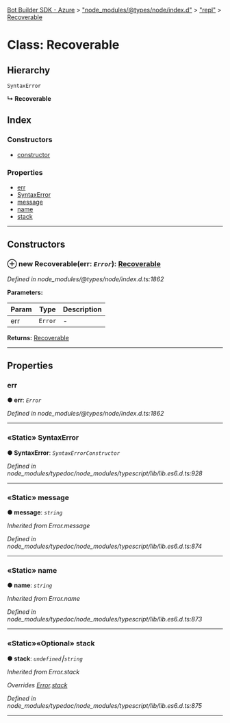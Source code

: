 [Bot Builder SDK - Azure](../README.md) > ["node_modules/@types/node/index.d"](../modules/_node_modules__types_node_index_d_.md) > ["repl"](../modules/_node_modules__types_node_index_d_._repl_.md) > [Recoverable](../classes/_node_modules__types_node_index_d_._repl_.recoverable.md)



# Class: Recoverable

## Hierarchy


 `SyntaxError`

**↳ Recoverable**







## Index

### Constructors

* [constructor](_node_modules__types_node_index_d_._repl_.recoverable.md#constructor)


### Properties

* [err](_node_modules__types_node_index_d_._repl_.recoverable.md#err)
* [SyntaxError](_node_modules__types_node_index_d_._repl_.recoverable.md#syntaxerror)
* [message](_node_modules__types_node_index_d_._repl_.recoverable.md#message)
* [name](_node_modules__types_node_index_d_._repl_.recoverable.md#name)
* [stack](_node_modules__types_node_index_d_._repl_.recoverable.md#stack)



---
## Constructors
<a id="constructor"></a>


### ⊕ **new Recoverable**(err: *`Error`*): [Recoverable](_node_modules__types_node_index_d_._repl_.recoverable.md)


*Defined in node_modules/@types/node/index.d.ts:1862*



**Parameters:**

| Param | Type | Description |
| ------ | ------ | ------ |
| err | `Error`   |  - |





**Returns:** [Recoverable](_node_modules__types_node_index_d_._repl_.recoverable.md)

---


## Properties
<a id="err"></a>

###  err

**●  err**:  *`Error`* 

*Defined in node_modules/@types/node/index.d.ts:1862*





___

<a id="syntaxerror"></a>

### «Static» SyntaxError

**●  SyntaxError**:  *`SyntaxErrorConstructor`* 

*Defined in node_modules/typedoc/node_modules/typescript/lib/lib.es6.d.ts:928*





___

<a id="message"></a>

### «Static» message

**●  message**:  *`string`* 

*Inherited from Error.message*

*Defined in node_modules/typedoc/node_modules/typescript/lib/lib.es6.d.ts:874*





___

<a id="name"></a>

### «Static» name

**●  name**:  *`string`* 

*Inherited from Error.name*

*Defined in node_modules/typedoc/node_modules/typescript/lib/lib.es6.d.ts:873*





___

<a id="stack"></a>

### «Static»«Optional» stack

**●  stack**:  *`undefined`⎮`string`* 

*Inherited from Error.stack*

*Overrides [Error](../interfaces/_node_modules__types_node_index_d_.error.md).[stack](../interfaces/_node_modules__types_node_index_d_.error.md#stack)*

*Defined in node_modules/typedoc/node_modules/typescript/lib/lib.es6.d.ts:875*





___


